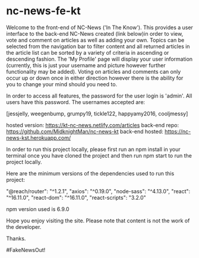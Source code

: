 # nc-news-fe-kt

Welcome to the front-end of NC-News ('In The Know'). This provides a user interface to the back-end NC-News created (link below)in order to view, vote and comment on articles as well as adding your own. Topics can be selected from the navigation bar to filter content and all returned articles in the article list can be sorted by a variety of criteria in ascending or descending fashion. The 'My Profile' page will display your user information (currently, this is just your username and picture however further functionality may be added). Voting on articles and comments can only occur up or down once in either direction however there is the ability for you to change your mind should you need to.

In order to access all features, the password for the user login is 'admin'. All users have this password. The usernames accepted are:

[jessjelly, weegenbump, grumpy19, tickle122, happyamy2016, cooljmessy]

hosted version: https://kt-nc-news.netlify.com/articles
back-end repo: https://github.com/MidknightMan/nc-news-kt
back-end hosted: https://nc-news-kst.herokuapp.com/

In order to run this project locally, please first run an npm install in your terminal once you have cloned the project and then run npm start to run the project locally.

Here are the minimum versions of the dependencies used to run this project:

"@reach/router": "^1.2.1",
"axios": "^0.19.0",
"node-sass": "^4.13.0",
"react": "^16.11.0",
"react-dom": "^16.11.0",
"react-scripts": "3.2.0"

npm version used is 6.9.0

Hope you enjoy visiting the site. Please note that content is not the work of the developer.

Thanks.

#FakeNewsOut!
